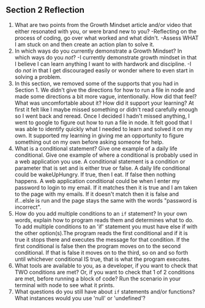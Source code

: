## Section 2 Reflection

1. What are two points from the Growth Mindset article and/or video that either resonated with you, or were brand new to you?
-Reflecting on the process of coding, go over what worked and what didn't.
-Assess WHAT I am stuck on and then create an action plan to solve it.
2. In which ways do you currently demonstrate a Growth Mindset? In which ways do you _not_?
-I currently demonstrate growth mindset in that I believe I can learn anything I want to with hardwork and discipline.
-I do _not_ in that I get discouraged easily or wonder where to even start in solving a problem.
3. In this section, we removed some of the supports that you had in Section 1. We didn't give the directions for how to run a file in node and made some directions a bit more vague, intentionally. How did that feel? What was uncomfortable about it? How did it support your learning?
At first it felt like I maybe missed something or didn't read carefully enough so I went back and reread. Once I decided I hadn't missed anything, I went to google to figure out how to run a file in node. It felt good that I was able to identify quickly what I needed to learn and solved it on my own. It supported my learning in giving me an opportunity to figure something out on my own before asking someone for help.
4. What is a conditional statement? Give one example of a daily life conditional. Give one example of where a conditional is probably used in a web application you use.
A conditional statement is a condition or parameter that is set and is either true or false. A daily life conditional could be wakeUpHungry. If true, then I eat. If false then nothing happens. A web application conditional could be when I enter my password to login to my email. If it matches then it is true and I am taken to the page with my emails. If it doesn't match then it is false and if...elsle is run and the page stays the same with the words "password is incorrect".
5. How do you add multiple conditions to an `if` statement? In your own words, explain how to program reads them and determines what to do.
To add multiple conditions to an 'if' statement you must have else if with the other option(s).The program reads the first conditional and if it is true it stops there and executes the message for that condition. If the first conditional is false then the program moves on to the second conditional. If that is false it moves on to the third, so on and so forth until whichever conditional IS true, that is what the program executes.
6. What tools are available to you, as a developer, if you want to check that TWO conditions are met? Or, if you want to check that 1 of 2 conditions are met, before running a block of code?
Run the scenario in your terminal with node to see what it prints.
7. What questions do you still have about `if` statements and/or functions?
What instances would you use 'null' or 'undefined'?
